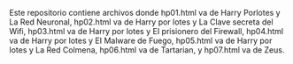 Este repositorio contiene archivos donde hp01.html va de Harry Porlotes y La Red Neuronal,
hp02.html va de Harry por lotes y La Clave secreta del Wifi,
hp03.html va de Harry por lotes y EI prisionero del Firewall,
hp04.html va de Harry por lotes y EI Malware de Fuego,
hp05.html va de Harry por lotes y La Red Colmena,
hp06.html va de Tartarian, y
hp07.html va de Zeus.
